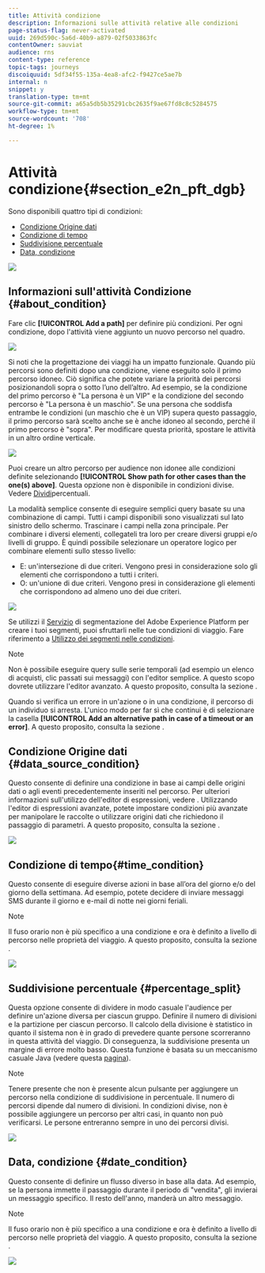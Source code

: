```yaml
---
title: Attività condizione
description: Informazioni sulle attività relative alle condizioni
page-status-flag: never-activated
uuid: 269d590c-5a6d-40b9-a879-02f5033863fc
contentOwner: sauviat
audience: rns
content-type: reference
topic-tags: journeys
discoiquuid: 5df34f55-135a-4ea8-afc2-f9427ce5ae7b
internal: n
snippet: y
translation-type: tm+mt
source-git-commit: a65a5db5b35291cbc2635f9ae67fd8c8c5284575
workflow-type: tm+mt
source-wordcount: '708'
ht-degree: 1%

---
```



# Attività condizione{#section_e2n_pft_dgb}

Sono disponibili quattro tipi di condizioni:

* [Condizione Origine dati](#data_source_condition)
* [Condizione di tempo](#time_condition)
* [Suddivisione percentuale](#percentage_split)
* [Data, condizione](#date_condition)

![](../assets/journey49.png)

## Informazioni sull&#39;attività Condizione {#about_condition}

Fare clic **[!UICONTROL Add a path]** per definire più condizioni. Per ogni condizione, dopo l&#39;attività viene aggiunto un nuovo percorso nel quadro.

![](../assets/journey47.png)

Si noti che la progettazione dei viaggi ha un impatto funzionale. Quando più percorsi sono definiti dopo una condizione, viene eseguito solo il primo percorso idoneo. Ciò significa che potete variare la priorità dei percorsi posizionandoli sopra o sotto l’uno dell’altro. Ad esempio, se la condizione del primo percorso è &quot;La persona è un VIP&quot; e la condizione del secondo percorso è &quot;La persona è un maschio&quot;. Se una persona che soddisfa entrambe le condizioni (un maschio che è un VIP) supera questo passaggio, il primo percorso sarà scelto anche se è anche idoneo al secondo, perché il primo percorso è &quot;sopra&quot;. Per modificare questa priorità, spostare le attività in un altro ordine verticale.

![](../assets/journey48.png)

Puoi creare un altro percorso per audience non idonee alle condizioni definite selezionando **[!UICONTROL Show path for other cases than the one(s) above]**. Questa opzione non è disponibile in condizioni divise. Vedere [Dividi](#percentage_split)percentuali.

La modalità semplice consente di eseguire semplici query basate su una combinazione di campi. Tutti i campi disponibili sono visualizzati sul lato sinistro dello schermo. Trascinare i campi nella zona principale. Per combinare i diversi elementi, collegateli tra loro per creare diversi gruppi e/o livelli di gruppo. È quindi possibile selezionare un operatore logico per combinare elementi sullo stesso livello:

* E: un&#39;intersezione di due criteri. Vengono presi in considerazione solo gli elementi che corrispondono a tutti i criteri.
* O: un&#39;unione di due criteri. Vengono presi in considerazione gli elementi che corrispondono ad almeno uno dei due criteri.

![](../assets/journey64.png)

Se utilizzi il [Servizio](https://docs.adobe.com/content/help/en/experience-platform/segmentation/home.html) di segmentazione del Adobe Experience Platform per creare i tuoi segmenti, puoi sfruttarli nelle tue condizioni di viaggio. Fare riferimento a [Utilizzo dei segmenti nelle condizioni](../segment/using-a-segment.md).


>[!NOTE]
>
>Non è possibile eseguire query sulle serie temporali (ad esempio un elenco di acquisti, clic passati sui messaggi) con l&#39;editor semplice. A questo scopo dovrete utilizzare l&#39;editor avanzato. A questo proposito, consulta la sezione [](../expression/expressionadvanced.md).


Quando si verifica un errore in un&#39;azione o in una condizione, il percorso di un individuo si arresta. L&#39;unico modo per far sì che continui è di selezionare la casella **[!UICONTROL Add an alternative path in case of a timeout or an error]**. A questo proposito, consulta la sezione [](../building-journeys/using-the-journey-designer.md#paths).

## Condizione Origine dati {#data_source_condition}

Questo consente di definire una condizione in base ai campi delle origini dati o agli eventi precedentemente inseriti nel percorso. Per ulteriori informazioni sull&#39;utilizzo dell&#39;editor di espressioni, vedere [](../expression/expressionadvanced.md). Utilizzando l&#39;editor di espressioni avanzate, potete impostare condizioni più avanzate per manipolare le raccolte o utilizzare origini dati che richiedono il passaggio di parametri. A questo proposito, consulta la sezione [](../datasource/external-data-sources.md).

![](../assets/journey50.png)

## Condizione di tempo{#time_condition}

Questo consente di eseguire diverse azioni in base all’ora del giorno e/o del giorno della settimana. Ad esempio, potete decidere di inviare messaggi SMS durante il giorno e e-mail di notte nei giorni feriali.

>[!NOTE]
>
>Il fuso orario non è più specifico a una condizione e ora è definito a livello di percorso nelle proprietà del viaggio. A questo proposito, consulta la sezione [](../building-journeys/timezone-management.md).

![](../assets/journey51.png)

## Suddivisione percentuale {#percentage_split}

Questa opzione consente di dividere in modo casuale l&#39;audience per definire un&#39;azione diversa per ciascun gruppo. Definire il numero di divisioni e la partizione per ciascun percorso. Il calcolo della divisione è statistico in quanto il sistema non è in grado di prevedere quante persone scorreranno in questa attività del viaggio. Di conseguenza, la suddivisione presenta un margine di errore molto basso. Questa funzione è basata su un meccanismo casuale Java (vedere questa [pagina](https://docs.oracle.com/javase/7/docs/api/java/util/Random.html)).

>[!NOTE]
>
>Tenere presente che non è presente alcun pulsante per aggiungere un percorso nella condizione di suddivisione in percentuale. Il numero di percorsi dipende dal numero di divisioni. In condizioni divise, non è possibile aggiungere un percorso per altri casi, in quanto non può verificarsi. Le persone entreranno sempre in uno dei percorsi divisi.


![](../assets/journey52.png)

## Data, condizione {#date_condition}

Questo consente di definire un flusso diverso in base alla data. Ad esempio, se la persona immette il passaggio durante il periodo di &quot;vendita&quot;, gli invierai un messaggio specifico. Il resto dell&#39;anno, manderà un altro messaggio.

>[!NOTE]
>
>Il fuso orario non è più specifico a una condizione e ora è definito a livello di percorso nelle proprietà del viaggio. A questo proposito, consulta la sezione [](../building-journeys/timezone-management.md).

![](../assets/journey53.png)
